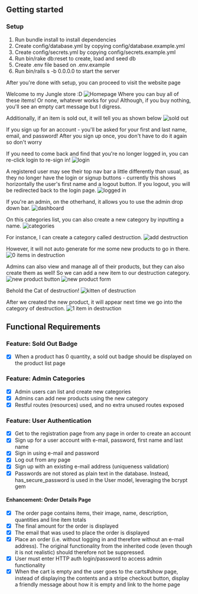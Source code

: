 ## Getting started

### Setup

1. Run bundle install to install dependencies
2. Create config/database.yml by copying config/database.example.yml
3. Create config/secrets.yml by copying config/secrets.example.yml
4. Run bin/rake db:reset to create, load and seed db
5. Create .env file based on .env.example
6. Run bin/rails s -b 0.0.0.0 to start the server

After you're done with setup, you can proceed to visit the website page

Welcome to my Jungle store :D
![Homepage](https://github.com/ShurenKai/JungleBook/blob/master/hub-img/home_page.png)
Where you can buy all of these items! Or none, whatever works for you! Although, if you buy nothing, you'll see an empty cart message but I digress.

Additionally, if an item is sold out, it will tell you as shown below
![sold out](https://github.com/ShurenKai/JungleBook/blob/master/hub-img/sold_out.png)

If you sign up for an account - you'll be asked for your first and last name, email, and password! After you sign up once, you don't have to do it again so don't worry

If you need to come back and find that you're no longer logged in, you can re-click login to re-sign in!
![login](https://github.com/ShurenKai/JungleBook/blob/master/hub-img/login_form.png)

A registered user may see their top nav bar a little differently than usual, as they no longer have the login or signup buttons - currently this shows horizontally the user's first name and a logout button. If you logout, you will be redirected back to the login page.
![logged in](https://github.com/ShurenKai/JungleBook/blob/master/hub-img/logged_in.png)

If you're an admin, on the otherhand, it allows you to use the admin drop down bar.
![dashboard](https://github.com/ShurenKai/JungleBook/blob/master/hub-img/dashboard.png)

On this categories list, you can also create a new category by inputting a name.
![categories](https://github.com/ShurenKai/JungleBook/blob/master/hub-img/category_list.png)

For instance, I can create a category called destruction.
![add destruction](https://github.com/ShurenKai/JungleBook/blob/master/hub-img/destruction_add.png)

However, it will not auto generate for me some new products to go in there.
![0 items in destruction](https://github.com/ShurenKai/JungleBook/blob/master/hub-img/destruction0.png)

Admins can also view and manage all of their products, but they can also create them as well! So we can add a new item to our destruction category.
![new product button](https://github.com/ShurenKai/JungleBook/blob/master/hub-img/new_product.png)
![new product form](https://github.com/ShurenKai/JungleBook/blob/master/hub-img/new_product_form.png)

Behold the Cat of destruction!
![kitten of destruction](https://github.com/ShurenKai/JungleBook/blob/master/hub-img/cat_product.png)

After we created the new product, it will appear next time we go into the category of destruction.
![1 item in destruction](https://github.com/ShurenKai/JungleBook/blob/master/hub-img/destruction1.png)

## Functional Requirements

### Feature: Sold Out Badge

- [x] When a product has 0 quantity, a sold out badge should be displayed on the product list page

### Feature: Admin Categories

- [x] Admin users can list and create new categories
- [x] Admins can add new products using the new category
- [x] Restful routes (resources) used, and no extra unused routes exposed

### Feature: User Authentication

- [x] Get to the registration page from any page in order to create an account
- [x] Sign up for a user account with e-mail, password, first name and last name
- [x] Sign in using e-mail and password
- [x] Log out from any page
- [x] Sign up with an existing e-mail address (uniqueness validation)
- [x] Passwords are not stored as plain text in the database. Instead, has_secure_password is used in the User model, leveraging the bcrypt gem

#### Enhancement: Order Details Page

- [x] The order page contains items, their image, name, description, quantities and line item totals
- [x] The final amount for the order is displayed
- [x] The email that was used to place the order is displayed
- [x] Place an order (i.e. without logging in and therefore without an e-mail address). The original functionality from the inherited code (even though it is not realistic) should therefore not be suppressed.
- [x] User must enter HTTP auth login/password to access admin functionality
- [x] When the cart is empty and the user goes to the carts#show page, instead of displaying the contents and a stripe checkout button, display a friendly message about how it is empty and link to the home page
